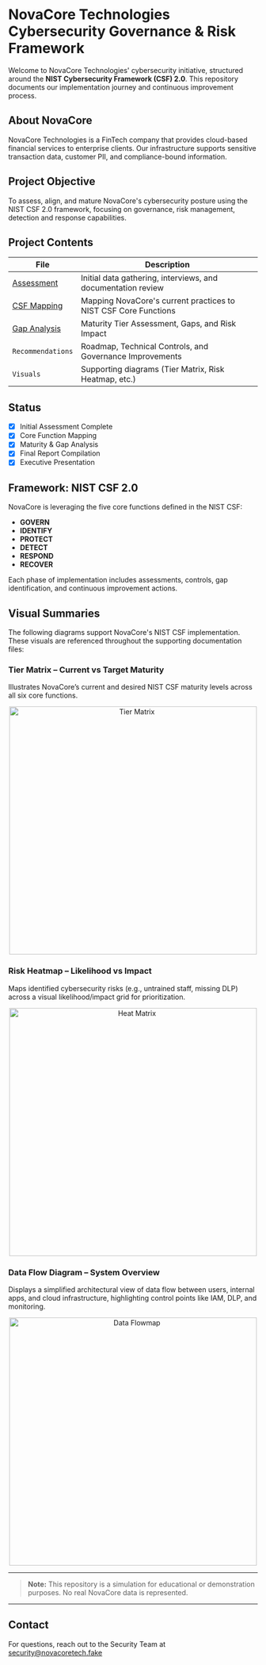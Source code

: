# NovaCore Technologies <br> Cybersecurity Governance & Risk Framework

Welcome to NovaCore Technologies' cybersecurity initiative, structured around the **NIST Cybersecurity Framework (CSF) 2.0**. This repository documents our implementation journey and continuous improvement process.

## About NovaCore
NovaCore Technologies is a FinTech company that provides cloud-based financial services to enterprise clients. Our infrastructure supports sensitive transaction data, customer PII, and compliance-bound information.

## Project Objective
To assess, align, and mature NovaCore's cybersecurity posture using the NIST CSF 2.0 framework, focusing on governance, risk management, detection and response capabilities.

## Project Contents

| File | Description |
|------|-------------|
| [Assessment](https://github.com/Goodka7/GRC/blob/main/Assessment.md) | Initial data gathering, interviews, and documentation review |
| [CSF Mapping](https://github.com/Goodka7/GRC/blob/main/Csf_Mapping.md) | Mapping NovaCore's current practices to NIST CSF Core Functions |
| [Gap Analysis](https://github.com/Goodka7/GRC/blob/main/Gap_Analysis.md) | Maturity Tier Assessment, Gaps, and Risk Impact |
| `Recommendations` | Roadmap, Technical Controls, and Governance Improvements |
| `Visuals` | Supporting diagrams (Tier Matrix, Risk Heatmap, etc.) |

## Status
- [x] Initial Assessment Complete
- [x] Core Function Mapping
- [x] Maturity & Gap Analysis
- [x] Final Report Compilation
- [x] Executive Presentation

## Framework: NIST CSF 2.0
NovaCore is leveraging the five core functions defined in the NIST CSF:

- **GOVERN**
- **IDENTIFY**
- **PROTECT**
- **DETECT**
- **RESPOND**
- **RECOVER**

Each phase of implementation includes assessments, controls, gap identification, and continuous improvement actions.

## Visual Summaries
The following diagrams support NovaCore's NIST CSF implementation. These visuals are referenced throughout the supporting documentation files:

### Tier Matrix – Current vs Target Maturity
Illustrates NovaCore’s current and desired NIST CSF maturity levels across all six core functions.
<div align="center">
<img alt="Tier Matrix" src="https://github.com/user-attachments/assets/bb7fdf41-de4f-40c1-bc61-4cd336ebfbf2" width="500">
</div>

### Risk Heatmap – Likelihood vs Impact
Maps identified cybersecurity risks (e.g., untrained staff, missing DLP) across a visual likelihood/impact grid for prioritization.

<div align="center">
<img alt="Heat Matrix" src="https://github.com/user-attachments/assets/0b9a01b8-ffa1-4dc3-87b6-c2f6b5b2e9eb" width="500">
</div>

### Data Flow Diagram – System Overview
Displays a simplified architectural view of data flow between users, internal apps, and cloud infrastructure, highlighting control points like IAM, DLP, and monitoring.

<div align="center">
<img alt="Data Flowmap" src="https://github.com/user-attachments/assets/171cb0b4-3e79-455b-a509-77ca04468c8e" width="500">
</div>

---

> **Note:** This repository is a simulation for educational or demonstration purposes. No real NovaCore data is represented.

---

## Contact
For questions, reach out to the Security Team at security@novacoretech.fake

